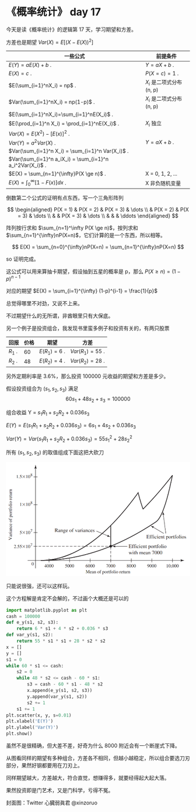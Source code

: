 # 《概率统计》 day 17

今天是读《概率统计》的逻辑第 17 天，学习期望和方差。

方差也是期望 $Var(X) = E[(X - E(X))^2]$

|一些公式                                                      |前提条件                  |
|--                                                          |--                       |
|$E(Y) = aE(X) + b$ .                                         |$Y = aX + b$ .            |
|$E(X) = c$ .                                                 |$P(X = c) = 1$ .          |
|$E(\sum_{i=1}^nX_i) = np$ .                                  |$X_i$ 是二项式分布(n, p)   |
|$Var(\sum_{i=1}^nX_i) = np(1-p)$ .                           |$X_i$ 是二项式分布(n, p)   |
|$E(\sum_{i=1}^nX_i)=\sum_{i=1}^nE(X_i)$ .                    |                         |
|$E(\prod_{i=1}^n X_i) = \prod_{i=1}^nE(X_i)$ .               |$X_i$ 独立                |
|$Var(X) = E(X^2) - [E(x)]^2$ .                               |                          |
|$Var(Y) = a^2Var(X)$ .                                       |$Y = aX + b$ .             |
|$Var(\sum_{i=1}^n X_i) = \sum_{i=1}^n Var(X_i)$ .            |                          |
|$Var(\sum_{i=1}^n a_iX_i) = \sum_{i=1}^n a_i^2Var(X_i)$ .    |                          |
|$E(X) = \sum_{n=1}^{\infty}P(X \ge n)$ .                     |X = 0, 1, 2, ...         |
|$E(X) = \int_{0}^{\infty}[1-F(x)]dx$ .                       |X 非负随机变量             |

倒数第二个公式的证明有点东西，写一个三角形阵列

$$
\begin{aligned}
P(X = 1) & P(X = 2) & P(X = 3) & \dots \\
         & P(X = 2) & P(X = 3) & \dots \\
         &          & P(X = 3) & \dots \\
         &          &          & \ddots
\end{aligned}
$$

阵列按行求和 $\sum_{n=1}^\infty P(X \ge n)$，按列求和 $\sum_{n=1}^{\infty}nP(X=n)$，它们计算的是一个东西，所以相等。

$$
E(X) = \sum_{n=0}^{\infty}nP(X=n) = \sum_{n=1}^{\infty}nP(X=n)
$$

so 证明完成。

这公式可以用来算抽卡期望，假设抽到五星的概率是 p，那么 $P(X \ge n) = (1-p)^{n-1}$

对应的期望 $E(X) = \sum_{i=1}^{\infty} (1-p)^{i-1} = \frac{1}{p}$

总觉得哪里不对劲，又说不上来。

不过期望什么的无所谓，非酋眼里只有大保底。

另一个例子是投资组合，我发现书里蛮多例子和投资有关的，有两只股票

|回报|价格|期望|方差|
|--|-- |--|--|
|$R_1$ .|60|$E(R_1)=6$ .|$Var(R_1)=55$ .|
|$R_2$ .|48|$E(R_2)=4$ .|$Var(R_2)=28$ .|

另外定期利率是 3.6%，那么投资 100000 元收益的期望和方差是多少。

假设投资组合为 ($s_1, s_2, s_3$) 满足 $$60s_1 + 48s_2 + s_3 = 100000$$

组合收益 Y = $s_1R_1 + s_2R_2 + 0.036s_3$

$E(Y) = E(s_1R_1 + s_2R_2 + 0.036s_3) = 6s_1 + 4s_2 + 0.036s_3$

$Var(Y) = Var(s_1R_1 + s_2R_2 + 0.036s_3) = 55s_1^2 + 28s_2^2$

所有 ($s_1, s_2, s_3$) 的取值组成下面这把大砍刀

![](15-1.png)

只能说很强，还可以这样玩。

这个方程解是肯定不会解的，不过画个大概还是可以的

```python
import matplotlib.pyplot as plt
cash = 100000
def e_y(s1, s2, s3):
    return 6 * s1 + 4 * s2 + 0.036 * s3
def var_y(s1, s2):
    return 55 * s1 * s1 + 28 * s2 * s2
x = []
y = []
s1 = 0
while 60 * s1 <= cash:
    s2 = 0
    while 48 * s2 <= cash - 60 * s1:
        s3 = cash - 60 * s1 - 48 * s2
        x.append(e_y(s1, s2, s3))
        y.append(var_y(s1, s2))
        s2 += 1
    s1 += 1
plt.scatter(x, y, s=0.01)
plt.xlabel('E(Y)')
plt.ylabel('Var(Y)')
plt.show()
```

虽然不是很精确，但大差不差，好奇为什么 8000 附近会有一个断崖式下降。

从图看同样的期望有多种组合，方差各不相同，但越小越稳定，所以组合要选刀刃部分，果然好钢都要用在刀刃上。

同样期望越大，方差越大，符合直觉，想赚得多，就要经得起大起大落。

果然投资即是门艺术，又是门科学，亏得不冤。

封面图：Twitter 心臓弱眞君 @xinzoruo